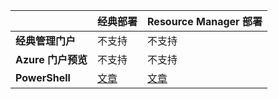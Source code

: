 | | **经典部署** | **Resource Manager 部署** |
|----------------------------------------|-------------|----------------------|
| **经典管理门户** | 不支持 | 不支持 |
| **Azure 门户预览** | 不支持 | 不支持 |
| **PowerShell** | [文章](/documentation/articles/vpn-gateway-about-forced-tunneling) | [文章](/documentation/articles/vpn-gateway-forced-tunneling-rm) |
 

<!---HONumber=Mooncake_0425_2016-->

